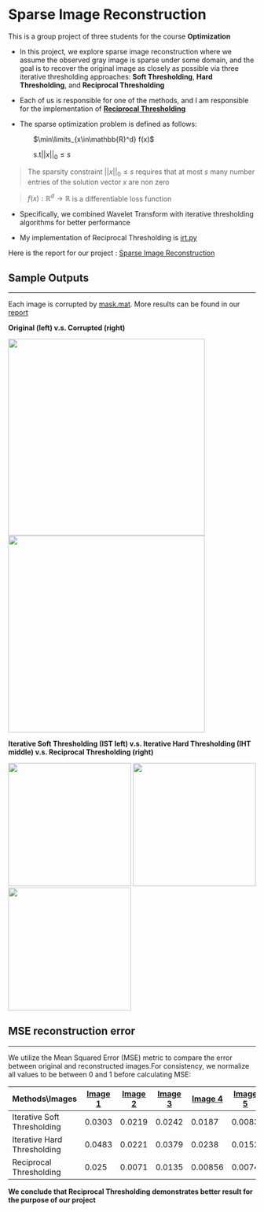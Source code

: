 # Sparse Image Reconstruction

This is a group project of three students for the course  **Optimization**

* In this project, we explore sparse image reconstruction where we assume the observed gray image is sparse under some
domain, and the goal is to recover the original image as closely as possible via three iterative thresholding approaches: **Soft Thresholding**, **Hard Thresholding**, and **Reciprocal Thresholding**
 
* Each of us is responsible  for one of the methods, and I am responsible for the implementation of **[Reciprocal Thresholding](https://arxiv.org/pdf/1804.08841)**
 
* The sparse optimization problem is defined as follows:

&nbsp;&nbsp;&nbsp;&nbsp;&nbsp;&nbsp;&nbsp;&nbsp;&nbsp;&nbsp;&nbsp;&nbsp; $\min\limits_{x\in\mathbb{R}^d} f(x)$

&nbsp;&nbsp;&nbsp;&nbsp;&nbsp;&nbsp;&nbsp;&nbsp;&nbsp;&nbsp;&nbsp;&nbsp; $\text{s.t} ||x||_0 \leq s$

> The sparsity
constraint $||x||_0 \leq s$ requires that at most $s$ many number entries of the solution vector $x$ are non zero

> $f(x) : \mathbb{R}^d\to\mathbb{R}$ is a differentiable loss function




* Specifically, we combined Wavelet Transform with iterative thresholding algorithms for better performance

* My implementation of Reciprocal Thresholding is [irt.py](https://github.com/yijing-sie/Sparse_Image_Reconstruction/blob/master/irt/reciprocal_thresholding.py)

Here is the report for our project : [Sparse Image Reconstruction](https://github.com/yijing-sie/Sparse_Image_Reconstruction/blob/master/report.pdf) 


## Sample Outputs
---
Each image is corrupted by [mask.mat](https://github.com/yijing-sie/Sparse_Image_Reconstruction/blob/master/mask.mat). More results can be found in our [report](https://github.com/yijing-sie/Sparse_Image_Reconstruction/blob/master/report.pdf) 

**Original (left) v.s. Corrupted (right)**

<p float="left">
  <img src="/gray/gray_1.jpg" width="400" />
  <img src="/corrupted/corrupted_1.jpg" width="400" /> 
</p>

**Iterative Soft Thresholding (IST left) v.s. Iterative Hard Thresholding (IHT middle) v.s. Reciprocal Thresholding (right)**

<p float="left">
  <img src="/ist/output/rimg1.jpg" width="250" />
  <img src="/iht/output/test1_recon.jpg" width="250" /> 
  <img src="/irt/recon_1.jpg" width="250" /> 
</p>

## MSE reconstruction error
---
We utilize the Mean Squared Error (MSE) metric to compare the error between original and reconstructed images.For consistency, we normalize all values to be between 0 and 1 before calculating MSE:


Methods\Images | [Image 1](https://github.com/yijing-sie/Sparse_Image_Reconstruction/blob/master/gray/gray_1.jpg) | [Image 2](https://github.com/yijing-sie/Sparse_Image_Reconstruction/blob/master/gray/gray_2.jpg) | [Image 3](https://github.com/yijing-sie/Sparse_Image_Reconstruction/blob/master/gray/gray_3.jpg) | [Image 4](https://github.com/yijing-sie/Sparse_Image_Reconstruction/blob/master/gray/gray_4.jpg) | [Image 5](https://github.com/yijing-sie/Sparse_Image_Reconstruction/blob/master/gray/gray_5.jpg) 
--- | --- | --- | --- |--- |--- 
Iterative Soft Thresholding |0.0303|0.0219|0.0242|0.0187|0.0083 
Iterative Hard Thresholding |0.0483|0.0221|0.0379|0.0238|0.0152
Reciprocal Thresholding|0.025|0.0071|0.0135|0.00856|0.0074

**We conclude that Reciprocal Thresholding demonstrates better result for the purpose of our project**
